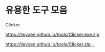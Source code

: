 # 유용한 도구 모음

Clicker 

https://lisyoen.github.io/tools/Clicker.exe.zip

https://lisyoen.github.io/tools/Clicker.zip__
